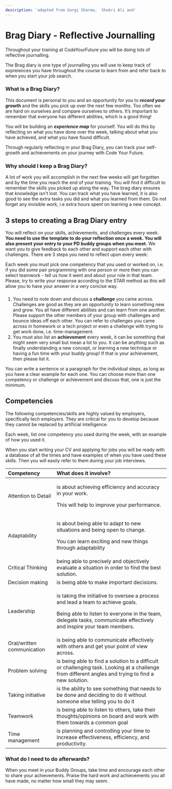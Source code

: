 ```yaml
---
description: 'adapted from Gargi Sharma,  Shukri Ali and'
---
```


# Brag Diary - Reflective Journalling

Throughout your training at CodeYourFuture you will be doing lots of reflective journalling. 

The Brag diary is one type of journalling you will use to keep track of expreiences you have throughout the course to learn from and refer back to when you start your job search. 

### What is a Brag Diary?

This document is personal to you and an opportunity for you to _**record your growth**_ and the skills you pick up over the next few months.   Too often we are hard on ourselves and compare ourselves to others. It’s important to remember that everyone has different abilities, which is a good thing! 

You will be building an _**experience map**_ for yourself. You will do this by reflecting on what you have done over the week, talking about what you have achieved, and what you have found difficult. 

Through regularly reflecting in your Brag Diary, you can track your self-growth and achievements on your journey with Code Your Future.



### Why should I keep a Brag Diary?

A lot of work you will accomplish in the next few weeks will get forgotten and by the time you reach the end of your training. You will find it difficult to remember the skills you picked up along the way. The brag diary ensures that knowledge isn't lost. You can track what you have learned, it is also good to see the extra tasks you did and what you learned from them. Do not forget any invisible work, i.e extra hours spent on learning a new concept.  

## 3 steps to creating a Brag Diary entry

You will reflect on your skills, achievements, and challenges every week. **You need to use the template to do your reflection once a week. You will also present your entry to your PD buddy groups when you meet.** We want you to give feedback to each other and support each other with challenges. There are 3 steps you need to reflect upon every week:



Each week you must pick one competency that you used or worked on, i.e. if you did some pair programming with one person or more then you can select teamwork - tell us how it went and about your role in that team. Please, try to write your response according to the STAR method as this will allow you to have your answer in a very concise way.

### 

1. You need to note down and discuss a **challenge** you came across. Challenges are good as they are an opportunity to learn something new and grow. You all have different abilities and can learn from one another. Please support the other members of your group with challenges and bounce ideas off each other. You can refer to challenges you came across in homework or a tech project or even a challenge with trying to get work done, i.e. time-management. 
2. You must also list an **achievement** every week, it can be something that might seem very small but mean a lot to you. It can be anything such as finally understanding a new concept, or learning a new technique or having a fun time with your buddy group! If that is your achievement, then please list it. 

You can write a sentence or a paragraph for the individual steps, as long as you have a clear example for each one. You can choose more than one competency or challenge or achievement and discuss that, one is just the minimum.

### 

## **Competencies** 

The following competencies/skills are highly valued by employers, specifically tech employers. They are critical for you to develop because they cannot be replaced by artificial intelligence. 

Each week, list one competency you used during the week, with an example of how you used it. 

When you start writing your CV and applying for jobs you will be ready with a database of all the times and have examples of when you have used these skills. Then you will  easily refer to them during your job interviews.

<table>
  <thead>
    <tr>
      <th style="text-align:left"><b>Competency</b>
      </th>
      <th style="text-align:left"><b>What does it involve?</b>
      </th>
    </tr>
  </thead>
  <tbody>
    <tr>
      <td style="text-align:left">Attention to Detail</td>
      <td style="text-align:left">
        <p>is about achieving efficiency and accuracy in your work.</p>
        <p>This will help to improve your performance.</p>
      </td>
    </tr>
    <tr>
      <td style="text-align:left">Adaptability</td>
      <td style="text-align:left">
        <p>is about being able to adapt to new situations and being open to change.</p>
        <p>You can learn exciting and new things through adaptability</p>
      </td>
    </tr>
    <tr>
      <td style="text-align:left">Critical Thinking</td>
      <td style="text-align:left">being able to precisely and objectively evaluate a situation in order
        to find the best solution.</td>
    </tr>
    <tr>
      <td style="text-align:left">Decision making</td>
      <td style="text-align:left">is being able to make important decisions.</td>
    </tr>
    <tr>
      <td style="text-align:left">Leadership</td>
      <td style="text-align:left">
        <p>is taking the initiative to oversee a process and lead a team to achieve
          goals.</p>
        <p>Being able to listen to everyone in the team, delegate tasks, communicate
          effectively and inspire your team members.</p>
      </td>
    </tr>
    <tr>
      <td style="text-align:left">Oral/written communication</td>
      <td style="text-align:left">is being able to communicate effectively with others and get your point
        of view across.</td>
    </tr>
    <tr>
      <td style="text-align:left">Problem solving</td>
      <td style="text-align:left">is being able to find a solution to a difficult or challenging task. Looking
        at a challenge from different angles and trying to find a new solution.</td>
    </tr>
    <tr>
      <td style="text-align:left">Taking initiative</td>
      <td style="text-align:left">is the ability to see something that needs to be done and deciding to
        do it without someone else telling you to do it</td>
    </tr>
    <tr>
      <td style="text-align:left">Teamwork</td>
      <td style="text-align:left">is being able to listen to others, take their thoughts/opinions on board
        and work with them towards a common goal</td>
    </tr>
    <tr>
      <td style="text-align:left">Time management</td>
      <td style="text-align:left">is planning and controlling your time to increase effectiveness, efficiency,
        and productivity.</td>
    </tr>
  </tbody>
</table>

### What do I need to do afterwards? 

When you meet in your Buddy Groups, take time and encourage each other to share your achievements. Praise the hard work and achievements you all have made, no matter how small they may seem.   


